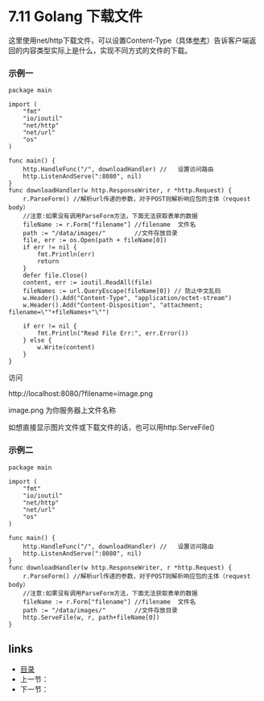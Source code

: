 # 7.11 Golang 下载文件

这里使用net/http下载文件，可以设置Content-Type（具体[参考](https://developer.mozilla.org/en-US/docs/Web/HTTP/Basics_of_HTTP/MIME_types)）告诉客户端返回的内容类型实际上是什么，实现不同方式的文件的下载。

### 示例一

```
package main

import (
	"fmt"
	"io/ioutil"
	"net/http"
	"net/url"
	"os"
)

func main() {
	http.HandleFunc("/", downloadHandler) //   设置访问路由
	http.ListenAndServe(":8080", nil)
}
func downloadHandler(w http.ResponseWriter, r *http.Request) {
	r.ParseForm() //解析url传递的参数，对于POST则解析响应包的主体（request body）
	//注意:如果没有调用ParseForm方法，下面无法获取表单的数据
	fileName := r.Form["filename"] //filename  文件名
	path := "/data/images/"        //文件存放目录
	file, err := os.Open(path + fileName[0])
	if err != nil {
		fmt.Println(err)
		return
	}
	defer file.Close()
	content, err := ioutil.ReadAll(file)
	fileNames := url.QueryEscape(fileName[0]) // 防止中文乱码
	w.Header().Add("Content-Type", "application/octet-stream")
	w.Header().Add("Content-Disposition", "attachment; filename=\""+fileNames+"\"")

	if err != nil {
		fmt.Println("Read File Err:", err.Error())
	} else {
		w.Write(content)
	}
}

```

访问

http://localhost:8080/?filename=image.png

image.png 为你服务器上文件名称

如想直接显示图片文件或下载文件的话，也可以用http.ServeFile()

### 示例二

```
package main

import (
	"fmt"
	"io/ioutil"
	"net/http"
	"net/url"
	"os"
)

func main() {
	http.HandleFunc("/", downloadHandler) //   设置访问路由
	http.ListenAndServe(":8080", nil)
}
func downloadHandler(w http.ResponseWriter, r *http.Request) {
	r.ParseForm() //解析url传递的参数，对于POST则解析响应包的主体（request body）
	//注意:如果没有调用ParseForm方法，下面无法获取表单的数据
	fileName := r.Form["filename"] //filename  文件名
	path := "/data/images/"        //文件存放目录
    http.ServeFile(w, r, path+fileName[0])
}

```



## links

- [目录](https://github.com/guyan0319/golang_development_notes/blob/master/zh/preface.md)
- 上一节：
- 下一节：

